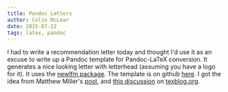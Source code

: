 ```yaml
---
title: Pandoc Letters
author: Colin McLear
date: 2015-07-22
tags: latex, pandoc
---
```


I had to write a recommendation letter today and thought I'd use it as an excuse
to write up a Pandoc template for Pandoc-LaTeX conversion. It generates a nice
looking letter with letterhead (assuming you have a logo for it). It uses the
[newlfm package]. The template is on github [here]. I got the idea from Matthew
Miller's [post], and [this discussion] on [texblog.org].

  [newlfm package]: https://www.ctan.org/pkg/newlfm?lang=en
  [here]: https://raw.githubusercontent.com/mclearc/pandoc-templates/master/letter.tex
  [post]: http://www.matthewjmiller.net/howtos/customized-cover-letter-scripts/
  [this discussion]: http://texblog.org/2013/11/11/latexs-alternative-letter-class-newlfm/
  [texblog.org]: http://texblog.org


